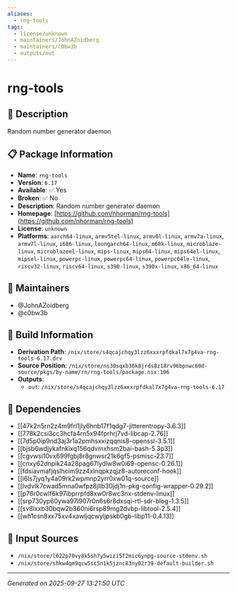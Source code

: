 ```yaml
---
aliases:
  - rng-tools
tags:
  - license/unknown
  - maintainers/JohnAZoidberg
  - maintainers/c0bw3b
  - outputs/out
---
```


# rng-tools

## 📝 Description

Random number generator daemon

## 📋 Package Information

- **Name**: `rng-tools`
- **Version**: `6.17`
- **Available**: ✅ Yes
- **Broken**: ✅ No
- **Description**: Random number generator daemon
- **Homepage**: [https://github.com/nhorman/rng-tools](https://github.com/nhorman/rng-tools)
- **License**: `unknown`
- **Platforms**: `aarch64-linux`, `armv5tel-linux`, `armv6l-linux`, `armv7a-linux`, `armv7l-linux`, `i686-linux`, `loongarch64-linux`, `m68k-linux`, `microblaze-linux`, `microblazeel-linux`, `mips-linux`, `mips64-linux`, `mips64el-linux`, `mipsel-linux`, `powerpc-linux`, `powerpc64-linux`, `powerpc64le-linux`, `riscv32-linux`, `riscv64-linux`, `s390-linux`, `s390x-linux`, `x86_64-linux`
## 👥 Maintainers

- @JohnAZoidberg
- @c0bw3b


## 🔧 Build Information

- **Derivation Path**: `/nix/store/s4qcajchqy3lzz6xxxrpfdkal7x7g4va-rng-tools-6.17.drv`
- **Source Position**: `/nix/store/ns30sqxb36k8jrds8z18rv96bpnwc60d-source/pkgs/by-name/rn/rng-tools/package.nix:106`
- **Outputs**:
  - `out`:  `/nix/store/s4qcajchqy3lzz6xxxrpfdkal7x7g4va-rng-tools-6.17`

## 🔗 Dependencies

- [[47k2n5rn2z4m9frl1jly6hnb17f1qdg7-jitterentropy-3.6.3]]
- [[778k2csi3cc3hcfa4rn5x94fprhrj7vd-libcap-2.76]]
- [[7d5p0ip9nd3aj3r1a2pmhsxxizqqnis8-openssl-3.5.1]]
- [[bjsb6wdjykafnkixq156qdvmxhsm2bai-bash-5.3p3]]
- [[cgvwsi10vx699fgbj8r8gnwsr21k6gf5-psmisc-23.7]]
- [[cnxy62dnpik24a28pag67lydlw8w0i69-opensc-0.26.1]]
- [[fdsiavmafjqslhcim9zz4xlnqpkzqjz8-autoreconf-hook]]
- [[i6ls7jyq1y4a09rk2wpmnp2yrr0xw01q-source]]
- [[lvdvlk7cwad5mna0wfpz8jllb30jdj1n-pkg-config-wrapper-0.29.2]]
- [[p76r0cwlf6k97ibprrpfd8xw0r8wc3nx-stdenv-linux]]
- [[srp730yp60ywa97l907r0n6s6r8dxsqi-rtl-sdr-blog-1.3.5]]
- [[sv8lxxb30bqw2b360ni6rsp89mg2dvbp-libtool-2.5.4]]
- [[wh1csn8xx75xv4xawljqcwyljpskb0gb-libp11-0.4.13]]

## 📁 Input Sources

- `/nix/store/l622p70vy8k5sh7y5wizi5f2mic6ynpg-source-stdenv.sh`
- `/nix/store/shkw4qm9qcw5sc5n1k5jznc83ny02r39-default-builder.sh`

---
*Generated on 2025-09-27 13:21:50 UTC*
